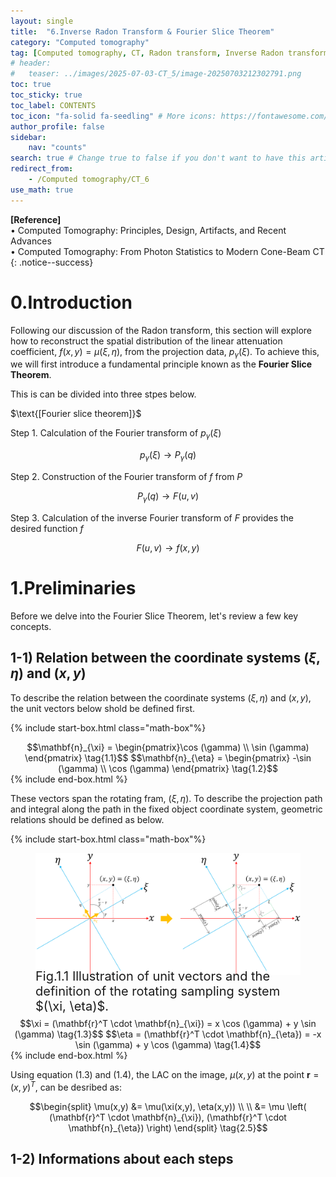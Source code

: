 ```yaml
---
layout: single
title:  "6.Inverse Radon Transform & Fourier Slice Theorem"
category: "Computed tomography"
tag: [Computed tomography, CT, Radon transform, Inverse Radon transform, Sinogram, Fourier Slice Theorem]
# header:
#   teaser: ../images/2025-07-03-CT_5/image-20250703212302791.png
toc: true
toc_sticky: true
toc_label: CONTENTS
toc_icon: "fa-solid fa-seedling" # More icons: https://fontawesome.com/v6/search?ic=free
author_profile: false
sidebar:
    nav: "counts"
search: true # Change true to false if you don't want to have this article be searched 
redirect_from:
    - /Computed tomography/CT_6
use_math: true
---
```


**[Reference]** <br>
$\bullet$ Computed Tomography: Principles, Design, Artifacts, and Recent Advances <br>
$\bullet$ Computed Tomography: From Photon Statistics to Modern Cone-Beam CT
{: .notice--success}

# 0.Introduction
Following our discussion of the Radon transform, this section will explore how to reconstruct the spatial distribution of the linear attenuation coefficient, $f(x,y) = \mu(\xi, \eta)$, from the projection data, $p_{\gamma}(\xi)$.
To achieve this, we will first introduce a fundamental principle known as the **Fourier Slice Theorem**.

This is can be divided into three stpes below.

<div class="math-box" markdown="1">
$\text{[Fourier slice theorem]}$

Step 1. Calculation of the Fourier transform of $p_{\gamma} (\xi)$

$$p_{\gamma}(\xi) \longrightarrow P_{\gamma}(q)$$


Step 2. Construction of the Fourier transform of $f$ from $P$

$$P_{\gamma}(q) \longrightarrow F(u,v)$$

Step 3. Calculation of the inverse Fourier transform of $F$ provides the desired function $f$

$$F(u,v) \longrightarrow f(x,y)$$

</div>

# 1.Preliminaries
Before we delve into the Fourier Slice Theorem, let's review a few key concepts.

## 1-1) Relation between the coordinate systems $(\xi, \eta)$ and $(x,y)$ 
To describe the relation between the coordinate systems $(\xi, \eta)$ and $(x,y)$, the unit vectors below shold be defined first.

{% include start-box.html class="math-box"%}
<center>
$$\mathbf{n}_{\xi} = \begin{pmatrix}\cos (\gamma) \\ \sin (\gamma) \end{pmatrix} \tag{1.1}$$
$$\mathbf{n}_{\eta} = \begin{pmatrix} -\sin (\gamma) \\ \cos (\gamma) \end{pmatrix} \tag{1.2}$$
</center>
{% include end-box.html %}

These vectors span the rotating fram, $(\xi, \eta)$. To describe the projection path and integral along the path in the fixed object coordinate system, geometric relations should be defined as below.

{% include start-box.html class="math-box"%}
<figure style="display: flex; flex-direction: column; align-items: center; margin-top: 0.5em; margin-bottom: 0.5em;">
  <img src="../images/2025-07-08-CT_6/image-20250708151012986.png" alt="Illustration of photoelectric interaction" 
       style="width: 100%; height: auto;">
   <figcaption style="font-size: 20px; margin-top: -0.5em;">
   Fig.1.1 Illustration of unit vectors and the definition of the rotating sampling system $(\xi, \eta)$.
   </figcaption>
</figure> 

<center>
$$\xi = (\mathbf{r}^T \cdot \mathbf{n}_{\xi}) = x \cos (\gamma) + y \sin (\gamma) \tag{1.3}$$
$$\eta = (\mathbf{r}^T \cdot \mathbf{n}_{\eta}) = -x \sin (\gamma) + y \cos (\gamma) \tag{1.4}$$
</center>
{% include end-box.html %}

Using equation (1.3) and (1.4), the LAC on the image, $\mu(x,y)$ at the point $\mathbf{r}=(x,y)^T$, can be desribed as:

<div class="math-box" markdown="1">
<center>
$$\begin{split} \mu(x,y) &= \mu(\xi(x,y), \eta(x,y)) \\ \\ &= \mu \left( (\mathbf{r}^T \cdot \mathbf{n}_{\xi}), (\mathbf{r}^T \cdot \mathbf{n}_{\eta}) \right) \end{split} \tag{2.5}$$
</center>
</div>


## 1-2) Informations about each steps



